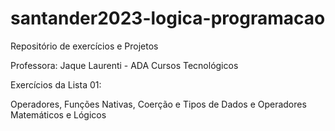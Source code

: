 # santander2023-logica-programacao
Repositório de exercícios e Projetos

Professora: Jaque Laurenti - ADA Cursos Tecnológicos

Exercícios da Lista 01:

Operadores, Funções Nativas, Coerção e Tipos de Dados e Operadores Matemáticos e Lógicos
